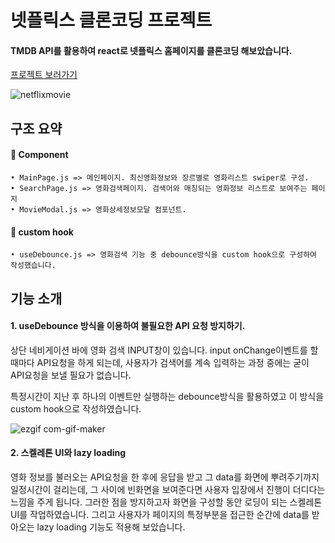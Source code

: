 # 넷플릭스 클론코딩 프로젝트
#### TMDB API를 활용하여 react로 넷플릭스 홈페이지를 클론코딩 해보았습니다.
[프로젝트 보러가기](http://portfolio-react-netflix.s3-website.ap-northeast-2.amazonaws.com/)

![netflixmovie](https://user-images.githubusercontent.com/42455534/196230938-b4fd85c8-c6ad-4302-a816-01d525096a61.gif)


## 구조 요약
  #### 🔳 Component
  
    • MainPage.js => 메인페이지. 최신영화정보와 장르별로 영화리스트 swiper로 구성.
    • SearchPage.js => 영화검색페이지. 검색어와 매칭되는 영화정보 리스트로 보여주는 페이지
    • MovieModal.js => 영화상세정보모달 컴포넌트. 
  
  #### 🔳 custom hook
  
    • useDebounce.js => 영화검색 기능 중 debounce방식을 custom hook으로 구성하여 작성했습니다.
 
 ## 기능 소개
  #### 1. useDebounce 방식을 이용하여 불필요한 API 요청 방지하기.
  상단 네비게이션 바에 영화 검색 INPUT창이 있습니다. input onChange이벤트를 할 때마다 API요청을 
  하게 되는데, 
  사용자가 검색어를 계속 입력하는 과정 중에는 굳이 API요청을 보낼 필요가 없습니다.
  
  특정시간이 지난 후 하나의 이벤트만 실행하는 debounce방식을 활용하였고 이 방식을 custom hook으로 작성하였습니다.
  
  ![ezgif com-gif-maker](https://user-images.githubusercontent.com/42455534/196237876-ec9ffa3d-9410-4e5b-b00d-a4332327e5e2.gif)
  
  
  #### 2. 스켈레톤 UI와 lazy loading
  영화 정보를 불러오는 API요청을 한 후에 응답을 받고 그 data를 화면에 뿌려주기까지 일정시간이 걸리는데, 그 사이에 빈화면을 보여준다면
  사용자 입장에서 진행이 더디다는 느낌을 주게 됩니다. 그러한 점을 방지하고자 화면을 구성할 동안 로딩이 되는 스켈레톤 UI를 작업하였습니다.
  그리고 사용자가 페이지의 특정부분을 접근한 순간에 data를 받아오는 lazy loading 기능도 적용해 보았습니다.
  
  
  
  

  
  
  
  
  
  
 
  
